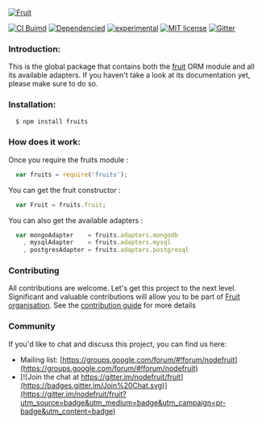 [![Fruit][logo]][repo-link]

[![CI Buimd][build-image]][build-url]
[![Dependencied][dependencies-image]][dependencies-url]
[![experimental][stability-image]][stability-url]
[![MIT license][license-img]][license-url]
[![Gitter][gitter-img]][gitter-url]

### Introduction:

This is the global package that contains both the [fruit](http://npmjs.com/package/fruit) ORM module and all its available adapters. If you haven't take a look at its documentation yet, please make sure to do so.

### Installation:
```bash
  $ npm install fruits
```

### How does it work:

Once you require the fruits module :
```javascript
  var fruits = require('fruits');
```

You can get the fruit constructor :
```javascript
  var Fruit = fruits.fruit;
```

You can also get the available adapters :
```javascript
  var mongoAdapter    = fruits.adapters.mongodb
    , mysqlAdapter    = fruits.adapters.mysql
    , postgresAdapter = fruits.adapters.postgresql
```

### Contributing

All contributions are welcome. Let's get this project to the next level.
Significant and valuable contributions will allow you to be part of [Fruit organisation](http://github.com/nodefruit).
See the [contribution guide](http://github.com/nodefruit/fruit/blob/master/CONTRIBUTING.md) for more details

### Community

If you'd like to chat and discuss this project, you can find us here:

- Mailing list: [https://groups.google.com/forum/#!forum/nodefruit](https://groups.google.com/forum/#!forum/nodefruit)
- [![Join the chat at https://gitter.im/nodefruit/fruit](https://badges.gitter.im/Join%20Chat.svg)](https://gitter.im/nodefruit/fruit?utm_source=badge&utm_medium=badge&utm_campaign=pr-badge&utm_content=badge)

[logo]: https://github.com/nodefruit/fruits/raw/master/pres/logo.png
[repo-link]: https://github.com/nodefruit/fruits
[build-image]: https://api.travis-ci.org/nodefruit/fruits.svg
[build-url]: https://github.com/nodefruit/fruits
[stability-image]: https://img.shields.io/badge/stability-experimental-orange.svg
[stability-url]: https://github.com/nodefruit/fruits
[license-img]: https://img.shields.io/badge/license-MIT-green.svg
[license-url]: https://github.com/nodefruit/fruits/blob/master/LICENSE
[dependencies-image]:https://david-dm.org/nodefruit/fruits.svg
[dependencies-url]:https://npmjs.com/package/fruits
[gitter-img]: https://badges.gitter.im/Join%20Chat.svg
[gitter-url]: https://gitter.im/nodefruit/fruit?utm_source=badge&utm_medium=badge&utm_campaign=pr-badge&utm_content=badge